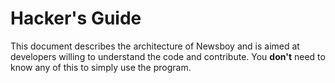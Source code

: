 Hacker's Guide
==============

This document describes the architecture of Newsboy and is aimed at developers
willing to understand the code and contribute. You **don't** need to know any
of this to simply use the program.
